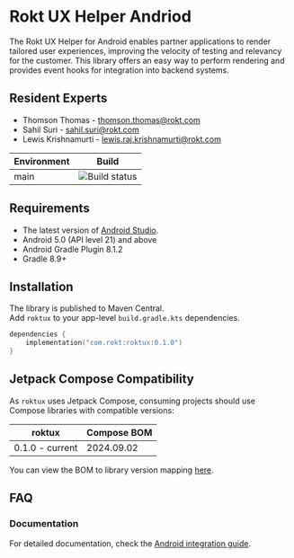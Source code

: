 # Rokt UX Helper Andriod

The Rokt UX Helper for Android enables partner applications to render tailored user experiences, improving the velocity of testing and relevancy for the customer. This library offers an easy way to perform rendering and provides event hooks for integration into backend systems.

## Resident Experts

-   Thomson Thomas - thomson.thomas@rokt.com    
-   Sahil Suri - sahil.suri@rokt.com
-   Lewis Krishnamurti - lewis.raj.krishnamurti@rokt.com

| Environment | Build                                                                                               |
| ----------- | --------------------------------------------------------------------------------------------------- |
| main        | ![Build status](https://badge.buildkite.com/923371345b3dcc70e1ce4927a4bb937ef7134e2ae30498965b.svg) |

## Requirements

-   The latest version of [Android Studio](https://developer.android.com/studio).
-   Android 5.0 (API level 21) and above
-   Android Gradle Plugin 8.1.2
-   Gradle 8.9+

## Installation

The library is published to Maven Central.  
Add `roktux` to your app-level `build.gradle.kts` dependencies.

```kotlin
dependencies {
    implementation("com.rokt:roktux:0.1.0")
}
```

## Jetpack Compose Compatibility

As `roktux` uses Jetpack Compose, consuming projects should use Compose libraries with compatible versions:

| roktux          | Compose BOM |
| --------------- | ----------- |
| 0.1.0 - current | 2024.09.02  |

You can view the BOM to library version mapping [here](https://developer.android.com/develop/ui/compose/bom/bom-mapping).

## FAQ

### Documentation

For detailed documentation, check the [Android integration guide](https://docs.rokt.com/server-to-server/android/).
